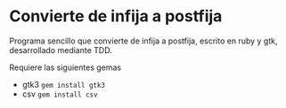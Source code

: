 # Convierte de infija a postfija
Programa sencillo que convierte de infija a postfija, escrito en ruby y gtk, desarrollado mediante TDD.


Requiere las siguientes gemas
* gtk3 `gem install gtk3`
* csv `gem install csv`